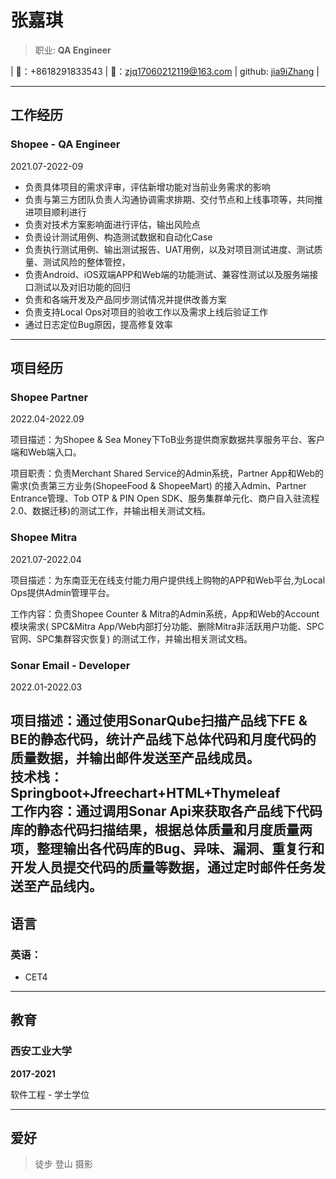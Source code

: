 # **张嘉琪**

>职业: **QA Engineer**

| 📱：+8618291833543 | 📮：zjq17060212119@163.com | github: [jia9iZhang](https://github.com/jia9iZhang) |

------

## ‍工作经历

### **Shopee - QA Engineer**

2021.07-2022-09
- 负责具体项目的需求评审，评估新增功能对当前业务需求的影响
- 负责与第三方团队负责人沟通协调需求排期、交付节点和上线事项等，共同推进项目顺利进行
- 负责对技术方案影响面进行评估，输出风险点
- 负责设计测试用例、构造测试数据和自动化Case
- 负责执行测试用例、输出测试报告、UAT用例，以及对项目测试进度、测试质量、测试风险的整体管控，
- 负责Android、iOS双端APP和Web端的功能测试、兼容性测试以及服务端接口测试以及对旧功能的回归
- 负责和各端开发及产品同步测试情况并提供改善方案
- 负责支持Local Ops对项目的验收工作以及需求上线后验证工作
- 通过日志定位Bug原因，提高修复效率

------

## 项目经历

### Shopee Partner

2022.04-2022.09

项目描述：为Shopee & Sea Money下ToB业务提供商家数据共享服务平台、客户端和Web端入口。

项目职责：负责Merchant Shared Service的Admin系统，Partner App和Web的需求(负责第三方业务(ShopeeFood & ShopeeMart)
的接入Admin、Partner Entrance管理、Tob OTP & PIN Open SDK、服务集群单元化、商户自入驻流程2.0、数据迁移)的测试工作，并输出相关测试文档。

### Shopee Mitra

2021.07-2022.04

项目描述：为东南亚无在线支付能力用户提供线上购物的APP和Web平台,为Local Ops提供Admin管理平台。

工作内容：负责Shopee Counter & Mitra的Admin系统，App和Web的Account模块需求( SPC&Mitra App/Web内部打分功能、删除Mitra非活跃用户功能、SPC官网、SPC集群容灾恢复)
的测试工作，并输出相关测试文档。

### Sonar Email - Developer

2022.01-2022.03

项目描述：通过使用SonarQube扫描产品线下FE & BE的静态代码，统计产品线下总体代码和月度代码的质量数据，并输出邮件发送至产品线成员。\
技术栈：Springboot+Jfreechart+HTML+Thymeleaf \
工作内容：通过调用Sonar Api来获取各产品线下代码库的静态代码扫描结果，根据总体质量和月度质量两项，整理输出各代码库的Bug、异味、漏洞、重复行和开发人员提交代码的质量等数据，通过定时邮件任务发送至产品线内。
------

## 语言

### 英语：

- CET4

------

## 教育

### 西安工业大学

**2017-2021**

软件工程 - 学士学位

------

## 爱好

> 徒步
> 登山
> 摄影